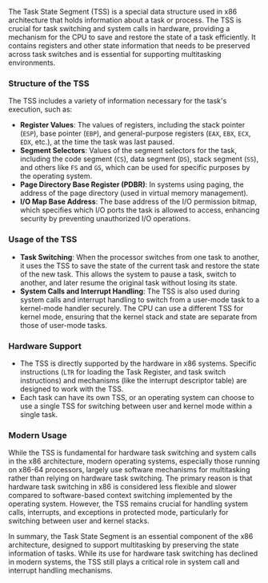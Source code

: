The Task State Segment (TSS) is a special data structure used in x86 architecture that holds information about a task or process. The TSS is crucial for task switching and system calls in hardware, providing a mechanism for the CPU to save and restore the state of a task efficiently. It contains registers and other state information that needs to be preserved across task switches and is essential for supporting multitasking environments.

### Structure of the TSS

The TSS includes a variety of information necessary for the task's execution, such as:

- **Register Values**: The values of registers, including the stack pointer (`ESP`), base pointer (`EBP`), and general-purpose registers (`EAX`, `EBX`, `ECX`, `EDX`, etc.), at the time the task was last paused.
- **Segment Selectors**: Values of the segment selectors for the task, including the code segment (`CS`), data segment (`DS`), stack segment (`SS`), and others like `FS` and `GS`, which can be used for specific purposes by the operating system.
- **Page Directory Base Register (PDBR)**: In systems using paging, the address of the page directory (used in virtual memory management).
- **I/O Map Base Address**: The base address of the I/O permission bitmap, which specifies which I/O ports the task is allowed to access, enhancing security by preventing unauthorized I/O operations.

### Usage of the TSS

- **Task Switching**: When the processor switches from one task to another, it uses the TSS to save the state of the current task and restore the state of the new task. This allows the system to pause a task, switch to another, and later resume the original task without losing its state.
- **System Calls and Interrupt Handling**: The TSS is also used during system calls and interrupt handling to switch from a user-mode task to a kernel-mode handler securely. The CPU can use a different TSS for kernel mode, ensuring that the kernel stack and state are separate from those of user-mode tasks.

### Hardware Support

- The TSS is directly supported by the hardware in x86 systems. Specific instructions (`LTR` for loading the Task Register, and task switch instructions) and mechanisms (like the interrupt descriptor table) are designed to work with the TSS.
- Each task can have its own TSS, or an operating system can choose to use a single TSS for switching between user and kernel mode within a single task.

### Modern Usage

While the TSS is fundamental for hardware task switching and system calls in the x86 architecture, modern operating systems, especially those running on x86-64 processors, largely use software mechanisms for multitasking rather than relying on hardware task switching. The primary reason is that hardware task switching in x86 is considered less flexible and slower compared to software-based context switching implemented by the operating system. However, the TSS remains crucial for handling system calls, interrupts, and exceptions in protected mode, particularly for switching between user and kernel stacks.

In summary, the Task State Segment is an essential component of the x86 architecture, designed to support multitasking by preserving the state information of tasks. While its use for hardware task switching has declined in modern systems, the TSS still plays a critical role in system call and interrupt handling mechanisms.